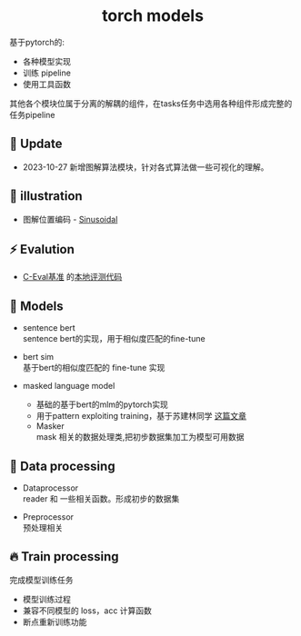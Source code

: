 <h1 align="center">
  torch models
</h1>

基于pytorch的:  
* 各种模型实现  
* 训练 pipeline  
* 使用工具函数  

其他各个模块位属于分离的解耦的组件，在tasks任务中选用各种组件形成完整的任务pipeline

## 🌈 Update
- 2023-10-27 新增图解算法模块，针对各式算法做一些可视化的理解。


## 💫 illustration 
- 图解位置编码 - [Sinusoidal](illustration/位置编码-Sinusoidal.ipynb)

## ⚡️ Evalution
- [C-Eval基准](https://cevalbenchmark.com/) 的[本地评测代码](evaluate/eval_ceval.py)


## 🌟 Models
* sentence bert  
  sentence bert的实现，用于相似度匹配的fine-tune  


* bert sim  
  基于bert的相似度匹配的 fine-tune 实现  


* masked language model  
  * 基础的基于bert的mlm的pytorch实现
  * 用于pattern exploiting training，基于苏建林同学 [这篇文章](https://kexue.fm/archives/8213) 
  * Masker  
    mask 相关的数据处理类,把初步数据集加工为模型可用数据


## 🥤 Data processing
* Dataprocessor  
  reader 和 一些相关函数。形成初步的数据集  


* Preprocessor  
  预处理相关

  
## 🔥 Train processing
完成模型训练任务
* 模型训练过程 
* 兼容不同模型的 loss，acc 计算函数
* 断点重新训练功能